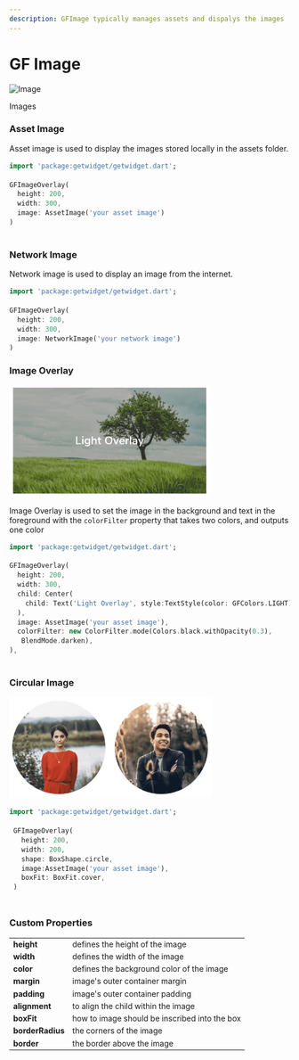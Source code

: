 ```yaml
---
description: GFImage typically manages assets and dispalys the images
---
```


# GF Image

![Image](https://ik.imagekit.io/ionicfirebaseapp/docs/tr:dpr-auto,tr:w-auto/Images-Square_2x_Zf91TY9B84.png)

Images

###  Asset Image

Asset image is used to display the images stored locally in the assets folder.

```dart
import 'package:getwidget/getwidget.dart';

GFImageOverlay(
  height: 200,
  width: 300,
  image: AssetImage('your asset image')
)
                               
```

### Network Image

Network image is used to display an image from the internet.

```dart
import 'package:getwidget/getwidget.dart';

GFImageOverlay(
  height: 200,
  width: 300,
  image: NetworkImage('your network image')
)
```

### Image Overlay

![Image Overlay](.gitbook/assets/image-overlay.png)

Image Overlay is used to set the image in the background and text in the foreground with the `colorFilter` property that takes two colors, and outputs one color

```dart
import 'package:getwidget/getwidget.dart';
 
GFImageOverlay(
  height: 200,
  width: 300,
  child: Center(
    child: Text('Light Overlay', style:TextStyle(color: GFColors.LIGHT)),
  ),
  image: AssetImage('your asset image'),
  colorFilter: new ColorFilter.mode(Colors.black.withOpacity(0.3),
   BlendMode.darken),
),
                               
```

### Circular Image

![Circular Image](.gitbook/assets/image-circular.png)

```dart
import 'package:getwidget/getwidget.dart';
 
 GFImageOverlay(
   height: 200,
   width: 200,
   shape: BoxShape.circle,
   image:AssetImage('your asset image'),
   boxFit: BoxFit.cover,
 )
                               
```

## 

### Custom Properties

|  |  |
| :--- | :--- |
| **height** | defines the height of the image |
| **width** | defines the width of the image |
| **color** | defines the background color of the image |
| **margin** | image's outer container margin |
| **padding** | image's outer container padding |
| **alignment** | to align the child within the image |
| **boxFit** | how to image should be inscribed into the box |
| **borderRadius** | the corners of the image |
| **border** | the border above the image |

